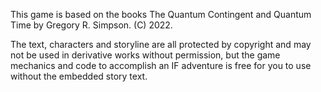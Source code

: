 This game is based on the books The Quantum Contingent and Quantum Time by Gregory R. Simpson. (C) 2022.

The text, characters and storyline are all protected by copyright and may not be used in derivative works without permission, but the game mechanics and code to accomplish an IF adventure is free for you to use without the embedded story text.
